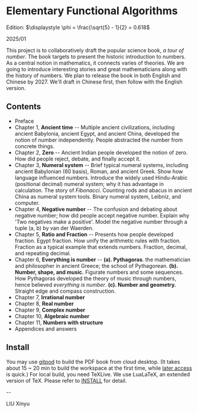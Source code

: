 Elementary Functional Algorithms
====

Edition: $\displaystyle \phi = \frac{\sqrt{5} - 1}{2} = 0.618$

2025/01

This project is to collaboratively draft the popular science book, _a tour of number_. The book targets to present the historic introduction to numbers. As a central notion in mathematics, it connects varies of theories. We are going to introduce interesting stories and great mathematicians along with the history of numbers. We plan to release the book in both English and Chinese by 2027. We'll draft in Chinese first, then follow with the English version.

Contents
--------

- Preface
- Chapter 1, **Ancient time** --
  Multiple ancient civilizations, including ancient Babylonia, ancient Egypt, and ancient China, developed the notion of number independently. People abstracted the number from concrete things.
- Chapter 2, **Zero** --
  Ancient Indian people developed the notion of zero. How did people reject, debate, and finally accept it.
- Chapter 3, **Numeral system** --
  Brief typical numeral systems, including ancient Babylonian (60 basis), Roman, and ancient Greek. Show how language influenced numbers. Introduce the widely used Hindu-Arabic (positional decimal) numeral system; why it has advantage in calculation. The story of _Fibonacci_. Counting rods and abacus in ancient China as numeral system tools. Binary numeral system, Leibniz, and computer.
- Chapter 4, **Negative number** --
  The confusion and debating about negative number; how did people accept negative number. Explain why 'Two negatives make a positive'. Model the negative number through a tuple (a, b) by van der Waerden.
- Chapter 5, **Ratio and Fraction** --
  Presents how people developed fraction. Egypt fraction. How unify the arithmetic rules with fraction. Fraction as a typical example that extends numbers. Fraction, decimal, and repeating decimal.
- Chapter 6, **Everything is number** --
  **(a). Pythagoras**. the mathematician and philosopher in ancient Greece; the school of Pythagorean. **(b). Number, shape, and music.** Figurate numbers and some sequences. How Pythagoras developed the theory of music through numbers, hence believed _everything is number_. **(c). Number and geometry.** Straight edge and compass construction.
- Chapter 7, **Irrational number**
- Chapter 8, **Real number**
- Chapter 9, **Complex number**
- Chapter 10, **Algebraic number**
- Chapter 11, **Numbers with structure**
- Appendices and answers

Install
--------

You may use [gitpod](https://gitpod.io/#https://github.com/liuxinyu95/algoxy) to build the PDF book from cloud desktop. (It takes about 15 ~ 20 min to build the workspace at the first time, while [later access](https://gitpod.io/workspaces) is quick.) For local build, you need TeXLive. We use LuaLaTeX, an extended version of TeX. Please refer to [INSTALL](https://github.com/liuxinyu95/amathtour/blob/main/INSTALL.md) for detail.

--

LIU Xinyu
